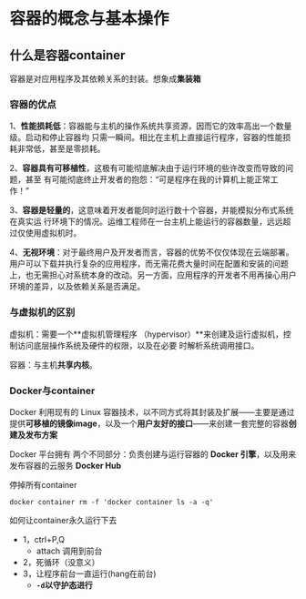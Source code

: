 # 容器的概念与基本操作

## 什么是容器container

容器是对应用程序及其依赖关系的封装。想象成**集装箱**

### 容器的优点

1、**性能损耗低**：容器能与主机的操作系统共享资源，因而它的效率高出一个数量级。启动和停止容器均 只需一瞬间。相比在主机上直接运行程序，容器的性能损耗非常低，甚至是零损耗。 

2、**容器具有可移植性**，这极有可能彻底解决由于运行环境的些许改变而导致的问题，甚至 有可能彻底终止开发者的抱怨：“可是程序在我的计算机上能正常工作！” 

3、**容器是轻量的**，这意味着开发者能同时运行数十个容器，并能模拟分布式系统在真实运 行环境下的情况。运维工程师在一台主机上能运行的容器数量，远远超过仅使用虚拟机时。 

4、**无视环境**：对于最终用户及开发者而言，容器的优势不仅仅体现在云端部署。用户可以下载并执行复杂的应用程序，而无需花费大量时间在配置和安装的问题上，也无需担心对系统本身的改动。另一方面，应用程序的开发者不用再操心用户环境的差异，以及依赖关系是否满足。

### 与虚拟机的区别

虚拟机：需要一个**虚拟机管理程序 （hypervisor）**来创建及运行虚拟机，控制访问底层操作系统及硬件的权限，以及在必要 时解析系统调用接口。

容器：与主机**共享内核**。

### Docker与container

Docker 利用现有的 Linux 容器技术，以不同方式将其封装及扩展——主要是通过提供**可移植的镜像image**，以及一个**用户友好的接口**——来创建一套完整的容器**创建及发布方案**

Docker 平台拥有 两个不同部分：负责创建与运行容器的 **Docker 引擎**，以及用来发布容器的云服务 **Docker Hub**





停掉所有container

```
docker container rm -f 'docker container ls -a -q'
```



如何让container永久运行下去

- 1，ctrl+P,Q
  - attach 调用到前台
- 2，死循环（没意义）
- 3，让程序前台一直运行(hang在前台)
  - **`-d`以守护态进行**

